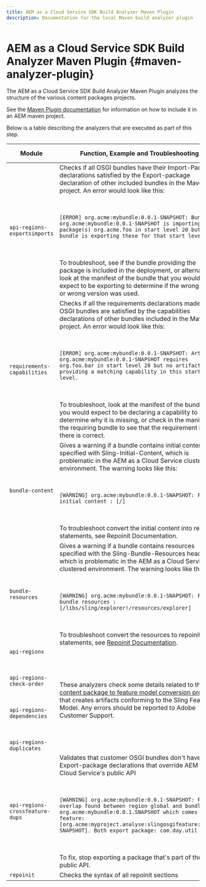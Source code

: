 ```yaml
---
title: AEM as a Cloud Service SDK Build Analyzer Maven Plugin
description: Documentation for the local Maven build analyzer plugin
---
```


# AEM as a Cloud Service SDK Build Analyzer Maven Plugin {#maven-analyzer-plugin}

The AEM as a Cloud Service SDK Build Analyzer Maven Plugin analyzes the structure of the various content packages projects.

See the [Maven Plugin documentation](https://github.com/adobe/aemanalyser-maven-plugin/blob/main/aemanalyser-maven-plugin/README.md) for information on how to include it in an AEM maven project. 

Below is a table describing the analyzers that are executed as part of this step. <!-- Note that some are executed in the local SDK, while others are only executed during the Cloud Manager pipeline deployment. -->

| Module  | Function, Example and Troubleshooting  | Local SDK  | Cloud Manager  |
|---|---|---|---|
| `api-regions-exportsimports`  |  Checks if all OSGI bundles have their Import-Package declarations satisfied by the Export-package declaration of other included bundles in the Maven project. An error would look like this: <p>&nbsp;</p> `[ERROR] org.acme:mybundle:0.0.1-SNAPSHOT: Bundle org.acme:mybundle:0.0.1-SNAPSHOT is importing package(s) org.acme.foo in start level 20 but no bundle is exporting these for that start level.`<p>&nbsp;</p>To troubleshoot, see if the bundle providing the package is included in the deployment, or alternatively look at the manifest of the bundle that you would expect to be exporting to determine if the wrong name or wrong version was used.  | Yes  | Yes  |
| `requirements-capabilities`  | Checks if all the requirements declarations made in OSGI bundles are satisfied by the capabilities declarations of other bundles included in the Maven project. An error would look like this: <p>&nbsp;</p> `[ERROR] org.acme:mybundle:0.0.1-SNAPSHOT: Artifact org.acme:mybundle:0.0.1-SNAPSHOT requires org.foo.bar in start level 20 but no artifact is providing a matching capability in this start level.`<p>&nbsp;</p> To troubleshoot, look at the manifest of the bundle that you would expect to be declaring a capability to determine why it is missing, or check in the manifest of the requiring bundle to see that the requirement in there is correct.  | Yes  | Yes  |
| `bundle-content` | Gives a warning if a bundle contains initial content specified with Sling-Initial-Content, which is problematic in the AEM as a Cloud Service clustered environment. The warning looks like this: <p>&nbsp;</p> `[WARNING] org.acme:mybundle:0.0.1-SNAPSHOT: Found initial content : [/]` <p>&nbsp;</p>To troubleshoot convert the initial content into repoinit  statements, see Repoinit Documentation.  | Yes  | Yes  |
| `bundle-resources`  | Gives a warning if a bundle contains resources specified with the  Sling-Bundle-Resources  header, which is problematic in the AEM as a Cloud Service clustered environment. The warning looks like this:<p>&nbsp;</p> `[WARNING] org.acme:mybundle:0.0.1-SNAPSHOT: Found bundle resources : [/libs/sling/explorer!/resources/explorer]`<p>&nbsp;</p> To troubleshoot convert the resources to repoinit  statements, see [Repoinit Documentation](https://experienceleague.adobe.com/docs/experience-manager-cloud-service/implementing/developing/aem-project-content-package-structure.html?lang=en#repo-init).  | Yes  | Yes  |
| `api-regions`<p>&nbsp;</p>`api-regions-check-order`<p>&nbsp;</p>`api-regions-dependencies`<p>&nbsp;</p>`api-regions-duplicates`  | These analyzers check some details related to the [content package to feature model conversion process](https://experienceleague.adobe.com/docs/experience-manager-cloud-service/implementing/deploying/overview.html?lang=en#deploying) that creates artifacts conforming to the Sling Feature Model. Any errors should be reported to Adobe Customer Support.  | Yes  | Yes  |
| `api-regions-crossfeature-dups`  | Validates that customer OSGI bundles don't have Export-package declarations that override AEM as a Cloud Service's public API<p>&nbsp;</p>`[WARNING] org.acme:mybundle:0.0.1-SNAPSHOT: Package overlap found between region global and bundle org.acme:mybundle:0.0.1.SNAPSHOT which comes from feature: [org.acme:myproject.analyse:slingosgifeature:0.0.1-SNAPSHOT]. Both export package: com.day.util`<p>&nbsp;</p>To fix, stop exporting a package that's part of the AEM public API. | Yes  | Yes  |
 `repoinit`  | Checks the syntax of all repoinit sections | Yes  | Yes  |
